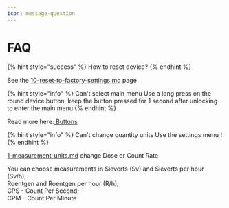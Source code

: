 ```yaml
---
icon: message-question
---
```


# FAQ

{% hint style="success" %}
How to reset device?&#x20;
{% endhint %}

See the [10-reset-to-factory-settings.md](settings/device-settings/10-reset-to-factory-settings.md "mention") page

{% hint style="info" %}
Can't select main menu Use a long press on the round device button, keep the button pressed for 1 second after unlocking to enter the main menu&#x20;
{% endhint %}

Read more here:[ Buttons](getting-started/buttons.md)

{% hint style="info" %}
Can't change quantity units Use the settings menu !
{% endhint %}

[1-measurement-units.md](settings/device-settings/1-measurement-units.md "mention") change Dose or Count Rate

You can choose measurements in Sieverts (Sv) and Sieverts per hour (Sv/h);\
Roentgen and Roentgen per hour (R/h);\
CPS - Count Per Second;\
CPM - Count Per Minute

